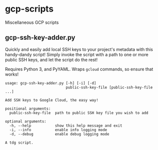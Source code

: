 # gcp-scripts
Miscellaneous GCP scripts

## gcp-ssh-key-adder.py

Quickly and easily add local SSH keys to your project's metadata with this
handy-dandy script! Simply invoke the script with a path to one or more public
SSH keys, and let the script do the rest!

Requires Python 3, and PyYAML. Wraps `gcloud` commands, so ensure that works!

```
usage: gcp-ssh-key-adder.py [-h] [-i] [-d]
                            public-ssh-key-file [public-ssh-key-file ...]

Add SSH keys to Google Cloud, the easy way!

positional arguments:
  public-ssh-key-file  path to public SSH key file you wish to add

optional arguments:
  -h, --help           show this help message and exit
  -i, --info           enable info logging mode
  -d, --debug          enable debug logging mode

A tdg script.
```
